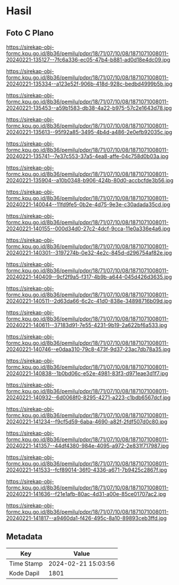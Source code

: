 # Hasil

## Foto C Plano

https://sirekap-obj-formc.kpu.go.id/8b36/pemilu/pdpr/18/71/07/10/08/1871071008011-20240221-135127--7fc6a336-ec05-47b4-b881-ad0d18e4dc09.jpg

https://sirekap-obj-formc.kpu.go.id/8b36/pemilu/pdpr/18/71/07/10/08/1871071008011-20240221-135334--a123e52f-906b-418d-928c-bedbd4999b5b.jpg

https://sirekap-obj-formc.kpu.go.id/8b36/pemilu/pdpr/18/71/07/10/08/1871071008011-20240221-135453--a59b1583-db38-4a22-b975-57c2e1643d78.jpg

https://sirekap-obj-formc.kpu.go.id/8b36/pemilu/pdpr/18/71/07/10/08/1871071008011-20240221-135613--95f92a85-3495-4b4d-a486-2e0efb92035c.jpg

https://sirekap-obj-formc.kpu.go.id/8b36/pemilu/pdpr/18/71/07/10/08/1871071008011-20240221-135741--7e37c553-37a5-4ea8-affe-04c758d0b03a.jpg

https://sirekap-obj-formc.kpu.go.id/8b36/pemilu/pdpr/18/71/07/10/08/1871071008011-20240221-135904--a10b0348-b906-424b-80d0-accbcfde3b56.jpg

https://sirekap-obj-formc.kpu.go.id/8b36/pemilu/pdpr/18/71/07/10/08/1871071008011-20240221-140044--11fd9fe5-0b2e-4d75-9e3e-c30adada35cd.jpg

https://sirekap-obj-formc.kpu.go.id/8b36/pemilu/pdpr/18/71/07/10/08/1871071008011-20240221-140155--000d34d0-27c2-4dcf-9cca-11e0a336e4a6.jpg

https://sirekap-obj-formc.kpu.go.id/8b36/pemilu/pdpr/18/71/07/10/08/1871071008011-20240221-140301--3197274b-0e32-4e2c-845d-d296754af82e.jpg

https://sirekap-obj-formc.kpu.go.id/8b36/pemilu/pdpr/18/71/07/10/08/1871071008011-20240221-140409--9cf2f9a5-f317-4b9b-a644-045d426d3635.jpg

https://sirekap-obj-formc.kpu.go.id/8b36/pemilu/pdpr/18/71/07/10/08/1871071008011-20240221-140511--2d63da66-6c2c-41d0-838e-34898716b09d.jpg

https://sirekap-obj-formc.kpu.go.id/8b36/pemilu/pdpr/18/71/07/10/08/1871071008011-20240221-140611--37183d91-7e55-4231-9b19-2a622bf6a533.jpg

https://sirekap-obj-formc.kpu.go.id/8b36/pemilu/pdpr/18/71/07/10/08/1871071008011-20240221-140746--e0daa310-79c8-473f-9d37-23ac7db78a35.jpg

https://sirekap-obj-formc.kpu.go.id/8b36/pemilu/pdpr/18/71/07/10/08/1871071008011-20240221-140838--1b0bd06c-e52e-4981-83f3-d971eae3d1f7.jpg

https://sirekap-obj-formc.kpu.go.id/8b36/pemilu/pdpr/18/71/07/10/08/1871071008011-20240221-140932--6d0068f0-8295-4271-a223-c1bdb6567dcf.jpg

https://sirekap-obj-formc.kpu.go.id/8b36/pemilu/pdpr/18/71/07/10/08/1871071008011-20240221-141234--f9cf5d59-6aba-4690-a82f-2fdf507d0c80.jpg

https://sirekap-obj-formc.kpu.go.id/8b36/pemilu/pdpr/18/71/07/10/08/1871071008011-20240221-141357--44df4380-984e-4095-a972-2e831f717987.jpg

https://sirekap-obj-formc.kpu.go.id/8b36/pemilu/pdpr/18/71/07/10/08/1871071008011-20240221-141533--fcf89014-36f0-4336-a671-7b9425c2867f.jpg

https://sirekap-obj-formc.kpu.go.id/8b36/pemilu/pdpr/18/71/07/10/08/1871071008011-20240221-141636--f21e1afb-80ac-4d31-a00e-85ce01707ac2.jpg

https://sirekap-obj-formc.kpu.go.id/8b36/pemilu/pdpr/18/71/07/10/08/1871071008011-20240221-141817--a9460da1-f426-495c-8a10-89893ceb3ffd.jpg


## Metadata

| Key        | Value               |
| ---------- | ------------------- |
| Time Stamp | 2024-02-21 15:03:56 |
| Kode Dapil | 1801                |




